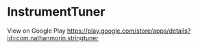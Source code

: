 # InstrumentTuner

View on Google Play https://play.google.com/store/apps/details?id=com.nathanmorin.stringtuner
